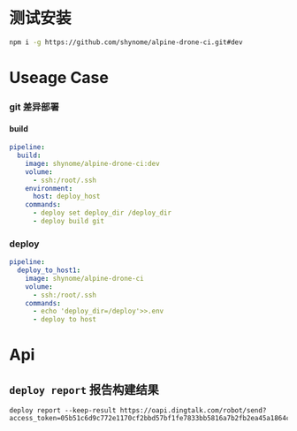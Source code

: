 # 测试安装

```sh
npm i -g https://github.com/shynome/alpine-drone-ci.git#dev
```

# Useage Case

### git 差异部署

#### build
```yaml
pipeline:
  build:
    image: shynome/alpine-drone-ci:dev
    volume:
      - ssh:/root/.ssh
    environment:
      host: deploy_host
    commands:
      - deploy set deploy_dir /deploy_dir 
      - deploy build git
```


### deploy
```yaml
pipeline:
  deploy_to_host1:
    image: shynome/alpine-drone-ci
    volume:
      - ssh:/root/.ssh
    commands:
      - echo 'deploy_dir=/deploy'>>.env
      - deploy to host
```

# Api

## `deploy report` 报告构建结果 

```shell
deploy report --keep-result https://oapi.dingtalk.com/robot/send?access_token=05b51c6d9c772e1170cf2bbd57bf1fe7833bb5816a7b2fb2ea45a1864c74d084
```
